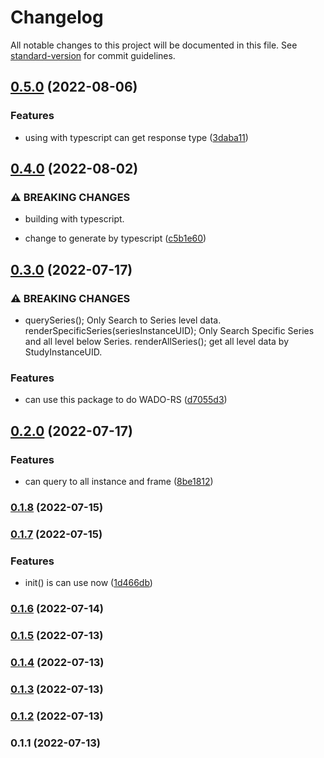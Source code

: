 # Changelog

All notable changes to this project will be documented in this file. See [standard-version](https://github.com/conventional-changelog/standard-version) for commit guidelines.

## [0.5.0](https://github.com/JieuTang/CSY-DICOMweb-WADO-RS-URI/compare/v0.4.0...v0.5.0) (2022-08-06)


### Features

* using with typescript can get response type ([3daba11](https://github.com/JieuTang/CSY-DICOMweb-WADO-RS-URI/commit/3daba11c94ae0e56c39e689ac3b5761596cf73fb))

## [0.4.0](https://github.com/JieuTang/CSY-DICOMweb-WADO-RS-URI/compare/v0.3.0...v0.4.0) (2022-08-02)


### ⚠ BREAKING CHANGES

* building with typescript.

* change to generate by typescript ([c5b1e60](https://github.com/JieuTang/CSY-DICOMweb-WADO-RS-URI/commit/c5b1e601d5f7e090670798356f45dbe5223d68c4))

## [0.3.0](https://github.com/JieuTang/CSY-DICOMweb-WADO-RS-URI/compare/v0.2.0...v0.3.0) (2022-07-17)


### ⚠ BREAKING CHANGES

* querySeries(); Only Search to Series level data.
renderSpecificSeries(seriesInstanceUID); Only Search Specific Series and all level below Series.
renderAllSeries(); get all level data by StudyInstanceUID.

### Features

* can use this package to do WADO-RS ([d7055d3](https://github.com/JieuTang/CSY-DICOMweb-WADO-RS-URI/commit/d7055d3be699021f8218c6ef482ab4e672b3627b))

## [0.2.0](https://github.com/JieuTang/CSY-DICOMweb-WADO-RS-URI/compare/v0.1.8...v0.2.0) (2022-07-17)


### Features

* can query to all instance and frame ([8be1812](https://github.com/JieuTang/CSY-DICOMweb-WADO-RS-URI/commit/8be18123353af1e446dbcf3cfedbbaaaa083a359))

### [0.1.8](https://github.com/JieuTang/CSY-DICOMweb-WADO-RS-URI/compare/v0.1.7...v0.1.8) (2022-07-15)

### [0.1.7](https://github.com/JieuTang/CSY-DICOMweb-WADO-RS-URI/compare/v0.1.6...v0.1.7) (2022-07-15)


### Features

* init() is can use now ([1d466db](https://github.com/JieuTang/CSY-DICOMweb-WADO-RS-URI/commit/1d466dbc01877a9704300627b7d6e62c6b438a24))

### [0.1.6](https://github.com/JieuTang/CSY-DICOMweb-WADO-RS-URI/compare/v0.1.5...v0.1.6) (2022-07-14)

### [0.1.5](https://github.com/JieuTang/CSY-DICOMweb-WADO-RS-URI/compare/v0.1.4...v0.1.5) (2022-07-13)

### [0.1.4](https://github.com/JieuTang/CSY-DICOMweb-WADO-RS-URI/compare/v0.1.3...v0.1.4) (2022-07-13)

### [0.1.3](https://github.com/JieuTang/CSY-DICOMweb-WADO-RS-URI/compare/v0.1.2...v0.1.3) (2022-07-13)

### [0.1.2](https://github.com/JieuTang/CSY-DICOMweb-WADO-RS-URI/compare/v0.1.1...v0.1.2) (2022-07-13)

### 0.1.1 (2022-07-13)
